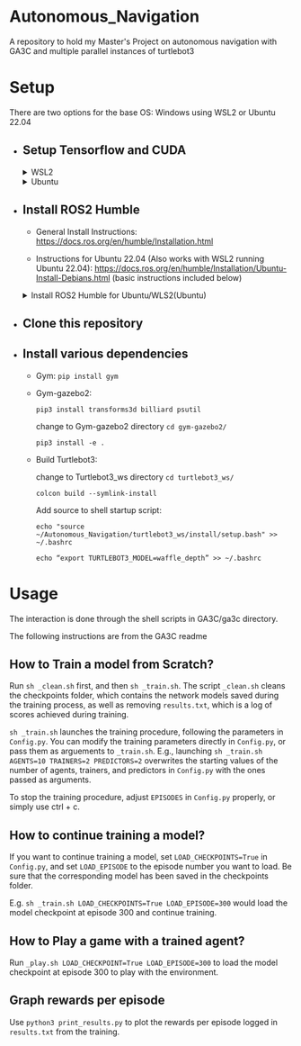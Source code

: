 # Autonomous_Navigation
A repository to hold my Master's Project on autonomous navigation with GA3C and multiple parallel instances of turtlebot3

# Setup

There are two options for the base OS: Windows using WSL2 or Ubuntu 22.04

* ## Setup Tensorflow and CUDA ##

  <details>
  <summary>WSL2</summary>
      <br>
      
  * Setup WSL2: https://learn.microsoft.com/en-us/windows/wsl/install (basic instructions included below)
  
    `wsl --install `
  
  * Setup CUDA for WSL2: https://docs.nvidia.com/cuda/wsl-user-guide/index.html (basic instructions included below)
  
      *Get GPU driver for Windows: https://www.nvidia.com/download/index.aspx
  
      *Get WSL-Ubuntu CUDA toolkit: [WSL_CUDA_TOOLKIT](https://developer.nvidia.com/cuda-downloads?target_os=Linux&target_arch=x86_64&Distribution=WSL-Ubuntu&target_version=2.0&target_type=deb_local) (basic instructions below)
    
        wget https://developer.download.nvidia.com/compute/cuda/repos/wsl-ubuntu/x86_64/cuda-wsl-ubuntu.pin
    
        sudo mv cuda-wsl-ubuntu.pin /etc/apt/preferences.d/cuda-repository-pin-600
    
        wget https://developer.download.nvidia.com/compute/cuda/12.3.1/local_installers/cuda-repo-wsl-ubuntu-12-3-local_12.3.1-1_amd64.deb
    
        sudo dpkg -i cuda-repo-wsl-ubuntu-12-3-local_12.3.1-1_amd64.deb
    
        sudo cp /var/cuda-repo-wsl-ubuntu-12-3-local/cuda-*-keyring.gpg /usr/share/keyrings/
    
        sudo apt-get update
    
        sudo apt-get -y install cuda-toolkit-12-3
    
  * Setup Tensorflow 2.14.0: https://www.tensorflow.org/install/pip#windows-wsl2 (basic instructions included below)
 
      Check for that nvidia drivers are working: `nvidia-smi`
    
      `pip install --upgrade pip`
    
      `pip install tensorflow[and-cuda]`
  
      Verify the install with: `python3 -c "import tensorflow as tf; print(tf.config.list_physical_devices('GPU'))"`
  
    </details>

    <details>
      <summary>Ubuntu</summary>
      <br>
 
      * Get GPU drivers for Ubuntu
      * Setup Tensorflow 2.14.0: https://www.tensorflow.org/install/pip#linux (basic instructions included below)
 
        Check that nvidia drivers are working: `nvidia-smi`
 
        `pip install --upgrade pip`
 
        `pip install tensorflow[and-cuda]`
 
        Verify the install with: `python3 -c "import tensorflow as tf; print(tf.config.list_physical_devices('GPU'))"`

        If there are issues with initializing inference during training. Install the cuda toolkit: `sudo apt install nvidia-cuda-toolkit`
      
    </details>
    
  * ## Install ROS2 Humble ##
  
    * General Install Instructions: https://docs.ros.org/en/humble/Installation.html
    
    * Instructions for Ubuntu 22.04 (Also works with WSL2 running Ubuntu 22.04): https://docs.ros.org/en/humble/Installation/Ubuntu-Install-Debians.html (basic instructions included below)
    
    <details>
      <summary>Install ROS2 Humble for Ubuntu/WLS2(Ubuntu)</summary>
      <br>
  
      ```
      locale  # check for UTF-8
  
      sudo apt update && sudo apt install locales
      sudo locale-gen en_US en_US.UTF-8
      sudo update-locale LC_ALL=en_US.UTF-8 LANG=en_US.UTF-8
      export LANG=en_US.UTF-8
      
      locale  # verify settings
      
      sudo apt install software-properties-common
      sudo add-apt-repository universe
      sudo apt update && sudo apt install curl -y
      sudo curl -sSL https://raw.githubusercontent.com/ros/rosdistro/master/ros.key -o /usr/share/keyrings/ros-archive-keyring.gpg
      echo "deb [arch=$(dpkg --print-architecture) signed-by=/usr/share/keyrings/ros-archive-keyring.gpg] http://packages.ros.org/ros2/ubuntu $(. /etc/os-release && echo $UBUNTU_CODENAME) main" | sudo tee /etc/apt/sources.list.d/ros2.list > /dev/null
      sudo apt update
      sudo apt upgrade
      sudo apt install ros-humble-desktop
      sudo apt install ros-dev-tools
      source /opt/ros/humble/setup.bash # Replace ".bash" with your shell if you're not using bash. Possible values are: setup.bash, setup.sh, setup.zsh
      
      #Add source to shell startup script: 
      echo "source /opt/ros/humble/setup.bash" >> ~/.bashrc
      #Install Gazebo: 
      sudo apt install ros-humble-gazebo-*
      ```
  
    </details>

  * ## Clone this repository ##
  * ## Install various dependencies ##
      * Gym:
            `pip install gym`
      * Gym-gazebo2:
  
        `pip3 install transforms3d billiard psutil`
   
        change to Gym-gazebo2 directory `cd gym-gazebo2/`
   
        `pip3 install -e .`
      * Build Turtlebot3:
        
        change to Turtlebot3_ws directory `cd turtlebot3_ws/`
        
        `colcon build --symlink-install`
        
        Add source to shell startup script:
        
        `echo "source ~/Autonomous_Navigation/turtlebot3_ws/install/setup.bash" >> ~/.bashrc`
        
        `echo “export TURTLEBOT3_MODEL=waffle_depth” >> ~/.bashrc`

# Usage

The interaction is done through the shell scripts in GA3C/ga3c directory.

The following instructions are from the GA3C readme

## How to Train a model from Scratch? ##

Run `sh _clean.sh` first, and then `sh _train.sh`. The script `_clean.sh` cleans the checkpoints folder, which contains the network models saved during the training process, as well as removing `results.txt`, which is a log of scores achieved during training.

`sh _train.sh` launches the training procedure, following the parameters in `Config.py`. You can modify the training parameters directly in `Config.py`, or pass them as arguements to `_train.sh`. E.g., launching `sh _train.sh AGENTS=10 TRAINERS=2 PREDICTORS=2` overwrites the starting values of the number of agents, trainers, and predictors in `Config.py` with the ones passed as arguments.

To stop the training procedure, adjust `EPISODES` in `Config.py` properly, or simply use ctrl + c.

## How to continue training a model? ##

If you want to continue training a model, set `LOAD_CHECKPOINTS=True` in `Config.py`, and set `LOAD_EPISODE` to the episode number you want to load. Be sure that the corresponding model has been saved in the checkpoints folder.

E.g. `sh _train.sh LOAD_CHECKPOINTS=True LOAD_EPISODE=300` would load the model checkpoint at episode 300 and continue training.

## How to Play a game with a trained agent? ##

Run `_play.sh LOAD_CHECKPOINT=True LOAD_EPISODE=300` to load the model checkpoint at episode 300 to play with the environment.

## Graph rewards per episode ##

Use `python3 print_results.py` to plot the rewards per episode logged in `results.txt` from the training.
